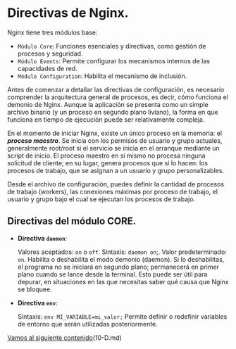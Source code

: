 # Directivas de Nginx.


Nginx tiene  tres módulos base:

- `Módulo Core`: Funciones esenciales y directivas, como gestión de procesos y seguridad.
- `Módulo Events`: Permite configurar los mecanismos internos de las capacidades de red.
- `Módulo Configuration`: Habilita el mecanismo de inclusión.

Antes de comenzar a detallar las directivas de configuración, es necesario comprender la arquitectura general de procesos, es decir, cómo funciona el demonio de Nginx. Aunque la aplicación se presenta como un simple archivo binario (y un proceso en segundo plano liviano), la forma en que funciona en tiempo de ejecución puede ser relativamente compleja.

En el momento de iniciar Nginx, existe un único proceso en la memoria: el ***proceso maestro***. Se inicia con los permisos de usuario y grupo actuales, generalmente root/root si el servicio se inicia en el arranque mediante un script de inicio. El proceso maestro en sí mismo no procesa ninguna solicitud de cliente; en su lugar, genera procesos que sí lo hacen: los procesos de trabajo, que se asignan a un usuario y grupo personalizables.

Desde el archivo de configuración, puedes definir la cantidad de procesos de trabajo (workers), las conexiones máximas por proceso de trabajo, el usuario y grupo bajo el cual se ejecutan los procesos de trabajo.

## Directivas del módulo CORE.

- **Directiva `daemon`**:

    Valores aceptados: `on` o `off`.
    Sintaxis: `daemon on`;.
    Valor predeterminado: `on`.
    Habilita o deshabilita el modo demonio (daemon). Si lo deshabilitas, el programa no se iniciará en segundo plano; permanecerá en primer plano cuando se lance desde la terminal. Esto puede ser útil para depurar, en situaciones en las que necesitas saber qué causa que Nginx se bloquee.

- **Directiva `env`**:

    Sintaxis: `env MI_VARIABLE=mi_valor;`
    Permite definir o redefinir variables de entorno que serán utilizadas posteriormente.


[Vamos al siguiente contenido](./10-B.md)(10-D.md)